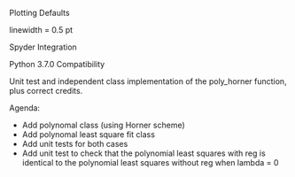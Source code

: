 Plotting Defaults

linewidth = 0.5 pt

Spyder Integration

Python 3.7.0 Compatibility

Unit test and independent class implementation of the poly_horner function,
plus correct credits.

Agenda:
* Add polynomal class (using Horner scheme)
* Add polynomal least square fit class
* Add unit tests for both cases
* Add unit test to check that the polynomial least squares with reg 
is identical to the polynomial least squares without reg when lambda = 0